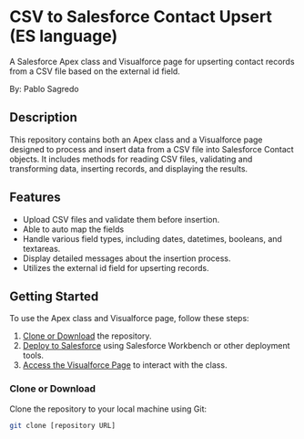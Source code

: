 # CSV to Salesforce Contact Upsert (ES language)

A Salesforce Apex class and Visualforce page for upserting contact records from a CSV file based on the external id field.

By: Pablo Sagredo
## Description

This repository contains both an Apex class and a Visualforce page designed to process and insert data from a CSV file into Salesforce Contact objects. It includes methods for reading CSV files, validating and transforming data, inserting records, and displaying the results.

## Features

- Upload CSV files and validate them before insertion.
- Able to auto map the fields
- Handle various field types, including dates, datetimes, booleans, and textareas.
- Display detailed messages about the insertion process.
- Utilizes the external id field for upserting records.

## Getting Started

To use the Apex class and Visualforce page, follow these steps:

1. [Clone or Download](#clone-or-download) the repository.
2. [Deploy to Salesforce](#deploy-to-salesforce) using Salesforce Workbench or other deployment tools.
3. [Access the Visualforce Page](#access-the-visualforce-page) to interact with the class.

### Clone or Download

Clone the repository to your local machine using Git:

```bash
git clone [repository URL]
